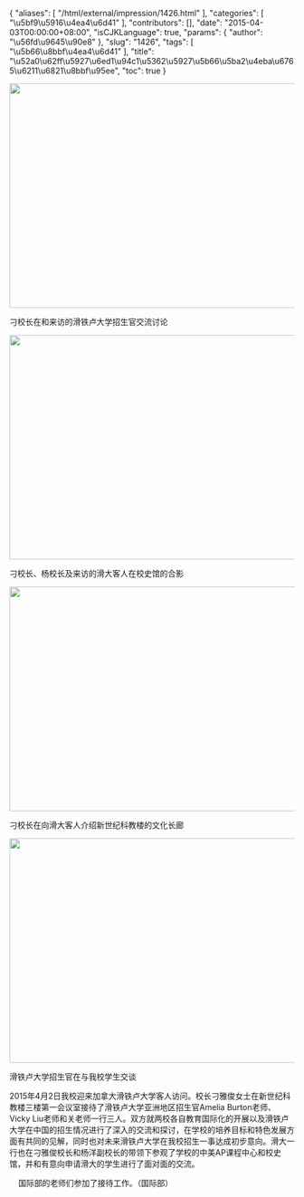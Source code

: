 {
    "aliases": [
        "/html/external/impression/1426.html"
    ],
    "categories": [
        "\u5bf9\u5916\u4ea4\u6d41"
    ],
    "contributors": [],
    "date": "2015-04-03T00:00:00+08:00",
    "isCJKLanguage": true,
    "params": {
        "author": "\u56fd\u9645\u90e8"
    },
    "slug": "1426",
    "tags": [
        "\u5b66\u8bbf\u4ea4\u6d41"
    ],
    "title": "\u52a0\u62ff\u5927\u6ed1\u94c1\u5362\u5927\u5b66\u5ba2\u4eba\u6765\u6211\u6821\u8bbf\u95ee",
    "toc": true
}


<img
    src="https://cdn.tfls.online/mirror/full/58af01c20ec77fe309e4488cd57ee1cfbfb5e77f.jpg"
    style="display:block;margin-left:auto;margin-right:auto;"
    decoding="async"
    fetchpriority="auto"
    loading="lazy"
    height="397"
    width="600"
/>




刁校长在和来访的滑铁卢大学招生官交流讨论





<img
    src="https://cdn.tfls.online/mirror/full/493a20861c757364780f2635f045331199ecd2b2.jpg"
    style="display:block;margin-left:auto;margin-right:auto;"
    decoding="async"
    fetchpriority="auto"
    loading="lazy"
    height="397"
    width="600"
/>




刁校长、杨校长及来访的滑大客人在校史馆的合影





<img
    src="https://cdn.tfls.online/mirror/full/13246fa9b731b33bd115835459617e83fc48baa8.jpg"
    style="display:block;margin-left:auto;margin-right:auto;"
    decoding="async"
    fetchpriority="auto"
    loading="lazy"
    height="397"
    width="600"
/>




刁校长在向滑大客人介绍新世纪科教楼的文化长廊





<img
    src="https://cdn.tfls.online/mirror/full/09f916d36ae9b454a11fce097d67a00cdc9d722f.jpg"
    style="display:block;margin-left:auto;margin-right:auto;"
    decoding="async"
    fetchpriority="auto"
    loading="lazy"
    height="397"
    width="600"
/>




滑铁卢大学招生官在与我校学生交谈




  





2015年4月2日我校迎来加拿大滑铁卢大学客人访问。校长刁雅俊女士在新世纪科教楼三楼第一会议室接待了滑铁卢大学亚洲地区招生官Amelia Burton老师、Vicky Liu老师和关老师一行三人。双方就两校各自教育国际化的开展以及滑铁卢大学在中国的招生情况进行了深入的交流和探讨，在学校的培养目标和特色发展方面有共同的见解，同时也对未来滑铁卢大学在我校招生一事达成初步意向。滑大一行也在刁雅俊校长和杨洋副校长的带领下参观了学校的中美AP课程中心和校史馆，并和有意向申请滑大的学生进行了面对面的交流。




    国际部的老师们参加了接待工作。（国际部）




  



